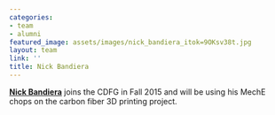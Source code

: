 ```yaml
---
categories:
- team
- alumni
featured_image: assets/images/nick_bandiera_itok=9OKsv38t.jpg
layout: team
link: ''
title: Nick Bandiera
---
```


[**Nick Bandiera**](http://bandiera.scripts.mit.edu/bandiera/) joins the CDFG in Fall 2015 and will be using his MechE chops on the carbon fiber 3D printing project.
